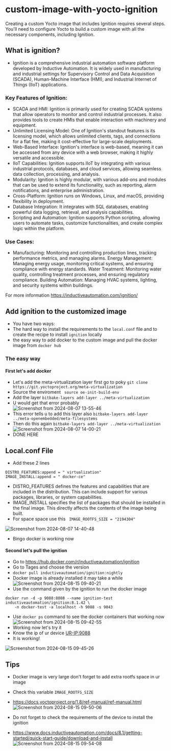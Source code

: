 # custom-image-with-yocto-ignition
Creating a custom Yocto image that includes Ignition requires several steps. You'll need to configure Yocto to build a custom image with all the necessary components, including Ignition. 

## What is ignition?
- Ignition is a comprehensive industrial automation software platform developed by Inductive Automation. It is widely used in manufacturing and industrial settings for Supervisory Control and Data Acquisition (SCADA), Human-Machine Interface (HMI), and Industrial Internet of Things (IIoT) applications.
### Key Features of Ignition:
- SCADA and HMI: Ignition is primarily used for creating SCADA systems that allow operators to monitor and control industrial processes. It also provides tools to create HMIs that enable interaction with machinery and equipment.
- Unlimited Licensing Model: One of Ignition's standout features is its licensing model, which allows unlimited clients, tags, and connections for a flat fee, making it cost-effective for large-scale deployments.
- Web-Based Interface: Ignition's interface is web-based, meaning it can be accessed from any device with a web browser, making it highly versatile and accessible.
-  IIoT Capabilities: Ignition supports IIoT by integrating with various industrial protocols, databases, and cloud services, allowing seamless data collection, processing, and analysis.
- Modularity: Ignition is highly modular, with various add-ons and modules that can be used to extend its functionality, such as reporting, alarm notifications, and enterprise administration.
- Cross-Platform: Ignition runs on Windows, Linux, and macOS, providing flexibility in deployment.
- Database Integration: It integrates with SQL databases, enabling powerful data logging, retrieval, and analysis capabilities.
- Scripting and Automation: Ignition supports Python scripting, allowing users to automate tasks, customize functionalities, and create complex logic within the platform.
### Use Cases:
-  Manufacturing: Monitoring and controlling production lines, tracking performance metrics, and managing alarms.
    Energy Management: Managing energy usage, monitoring critical systems, and ensuring compliance with energy standards.
    Water Treatment: Monitoring water quality, controlling treatment processes, and ensuring regulatory compliance.
    Building Automation: Managing HVAC systems, lighting, and security systems within buildings.

For more information https://inductiveautomation.com/ignition/

## Add ignition to the customized image
- You have two ways:
- The hard way to install the requirements to the ```local.conf``` file and to create the recipe to install ```ignition``` locally
- the easy way to add docker to the custom image and pull the docker image from ```docker hub```

### The easy way 
#### First let's add docker
- Let's add the meta-virtualization layer first go to poky ```git clone https://git.yoctoproject.org/meta-virtualization```
- Source the enviroment ``` source oe-init-build-env```
- Add the layer ```bitbake-layers add-layer ../meta-virtualization```
- U would get that error probably
![Screenshot from 2024-08-07 13-55-46](https://github.com/user-attachments/assets/9d3d211c-026c-4a7a-a28d-105f493499b4)
- This error tells u to add this layer also ```bitbake-layers add-layer ../meta-openembedded/meta-filesystems```
- Then do this again ```bitbake-layers add-layer ../meta-virtualization```
![Screenshot from 2024-08-07 14-00-21](https://github.com/user-attachments/assets/72e1892f-b541-44a2-8344-07ae39397906)
- DONE HERE

## Local.conf File
- Add these 2 lines
```
DISTRO_FEATURES:append = " virtualization"
IMAGE_INSTALL:append = " docker-ce"
```
- DISTRO_FEATURES defines the features and capabilities that are included in the distribution. This can include support for various packages, libraries, or system capabilities.
- IMAGE_INSTALL specifies the list of packages that should be installed in the final image. This directly affects the contents of the image being built.
- For space space use this ``` IMAGE_ROOTFS_SIZE = "2194304"```

![Screenshot from 2024-08-07 14-40-48](https://github.com/user-attachments/assets/6014ec38-83d1-4fbf-a54b-b03826361d8d)
- Bingo docker is working now
#### Second let's pull the ignition 
- Go to https://hub.docker.com/r/inductiveautomation/ignition
- Go to Tages and choose the version
- ```docker pull inductiveautomation/ignition:nightly```
- Docker image is already installed it may take a while
 ![Screenshot from 2024-08-15 09-40-21](https://github.com/user-attachments/assets/94e73107-c797-4a6a-95cd-a59d02097762)
- Use the command given by the ignition to run the docker image
```
docker run -d -p 9088:8088 --name ignition-test inductiveautomation/ignition:8.1.42 \
    -n docker-test -a localhost -h 9088 -s 9043
```
- Use ```docker ps``` command to see the docker containers that working now 
![Screenshot from 2024-08-15 09-42-55](https://github.com/user-attachments/assets/818a6d3f-addf-4849-9708-f9c6f88271ba)
- Working now let's try it
- Know the ip of ur device <UR-IP:9088>
- It is working!

![Screenshot from 2024-08-15 09-45-26](https://github.com/user-attachments/assets/566a139a-d57e-42e2-b8fb-ddd837cb9ed5)

## Tips 
- Docker image is very large don't forget to add extra rootfs space in ur image
- Check this variable ```IMAGE_ROOTFS_SIZE```
- https://docs.yoctoproject.org/1.8/ref-manual/ref-manual.html
  ![Screenshot from 2024-08-15 09-50-06](https://github.com/user-attachments/assets/a26cfa4b-9760-4112-8de4-f12f23de3384)
  
- Do not forget to check the requirements of the device to install the ignition
- https://www.docs.inductiveautomation.com/docs/8.1/getting-started/quick-start-guide/download-and-install
![Screenshot from 2024-08-15 09-54-08](https://github.com/user-attachments/assets/831ac7c1-5e7f-49e5-9756-44b2e831051b)

